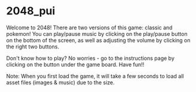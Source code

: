 # 2048_pui
Welcome to 2048! There are two versions of this game: classic and pokemon! You can  play/pause music by clicking on the play/pause button on the bottom of the screen, as well as adjusting the volume by clicking on the right two buttons. 

Don't know how to play? No worries - go to the instructions page by clicking on the button under the game board. Have fun!! 

Note: When you first load the game, it will take a few seconds to load all asset files (images & music) due to the size.  